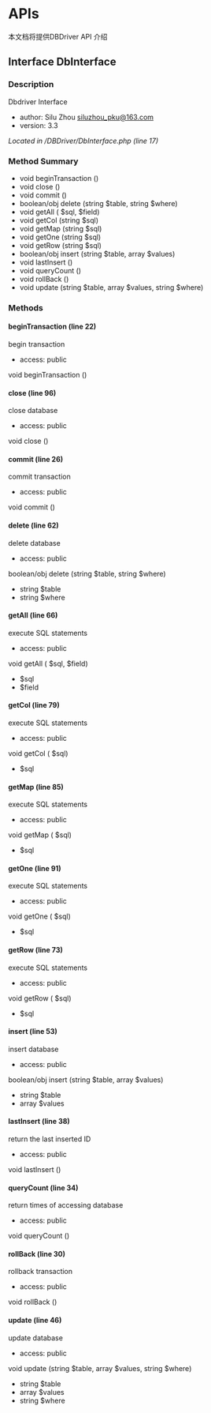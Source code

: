 # APIs

本文档将提供DBDriver API 介绍

## Interface DbInterface
### Description

Dbdriver Interface

- author: Silu Zhou <siluzhou_pku@163.com>
- version: 3.3

*Located in /DBDriver/DbInterface.php (line 17)*

### Method Summary

	
- void beginTransaction ()
- void close ()
- void commit ()
- boolean/obj delete (string $table, string $where)
- void getAll ( $sql,  $field)
- void getCol (string $sql)
- void getMap (string $sql)
- void getOne (string $sql)
- void getRow (string $sql)
- boolean/obj insert (string $table, array $values)
- void lastInsert ()
- void queryCount ()
- void rollBack ()
- void update (string $table, array $values, string $where)

### Methods



#### beginTransaction (line 22)

begin transaction

   - access: public

void beginTransaction ()


#### close (line 96)

close database

- access: public

void close ()


#### commit (line 26)

commit transaction

- access: public

void commit ()



#### delete (line 62)

delete database

   - access: public

boolean/obj delete (string $table, string $where)

  -  string $table	
  -  string $where	



#### getAll (line 66)

execute SQL statements

- access: public

 void getAll ( $sql,  $field)

   - $sql	
   - $field	


#### getCol (line 79)

execute SQL statements

- access: public

void getCol ( $sql)

- $sql	


#### getMap (line 85)

execute SQL statements

- access: public

void getMap ( $sql)

- $sql	

#### getOne (line 91)

execute SQL statements

- access: public

void getOne ( $sql)

- $sql	

#### getRow (line 73)

execute SQL statements

- access: public

void getRow ( $sql)

- $sql	


#### insert (line 53)

insert database

 -   access: public

boolean/obj insert (string $table, array $values)

  -  string $table	
  -  array $values	



#### lastInsert (line 38)

return the last inserted ID

   - access: public

void lastInsert ()
#### queryCount (line 34)

return times of accessing database

   - access: public

void queryCount ()
#### rollBack (line 30)

rollback transaction

   - access: public

void rollBack ()


#### update (line 46)

update database

  -  access: public

void update (string $table, array $values, string $where)

  -  string $table	
  -  array $values	
  -  string $where	

